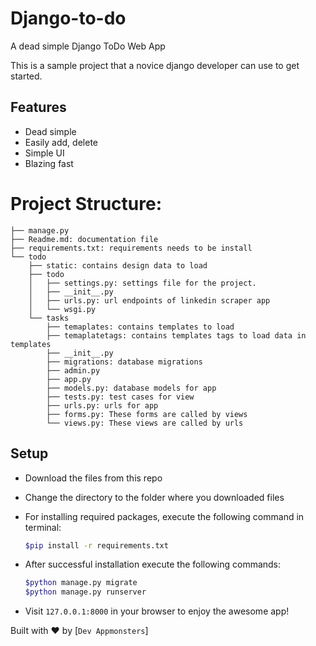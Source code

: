 # Django-to-do
A dead simple Django ToDo Web App

This is a sample project that a novice django developer can use to get started.



## Features

- Dead simple
- Easily add, delete
- Simple UI
- Blazing fast

# Project Structure:

```
├── manage.py
├── Readme.md: documentation file
├── requirements.txt: requirements needs to be install
└── todo
    ├── static: contains design data to load
    ├── todo
    │   ├── settings.py: settings file for the project.
    │   ├── __init__.py
    │   ├── urls.py: url endpoints of linkedin scraper app
    │ 	└── wsgi.py	
    └── tasks
        ├── temaplates: contains templates to load
        ├── temaplatetags: contains templates tags to load data in templates 
        ├── __init__.py
        ├── migrations: database migrations
        ├── admin.py
        ├── app.py
        ├── models.py: database models for app
        ├── tests.py: test cases for view
        ├── urls.py: urls for app
        ├── forms.py: These forms are called by views
        └── views.py: These views are called by urls
```

## Setup

- Download the files from this repo
- Change the directory to the folder where you downloaded files
- For installing required packages, execute the following command in terminal:

    ```bash
    $pip install -r requirements.txt
    ```

- After successful installation execute the following commands:

    ```bash
    $python manage.py migrate
    $python manage.py runserver
    ```

- Visit `127.0.0.1:8000` in your browser to enjoy the awesome app!

Built with ♥ by [`Dev Appmonsters`]

